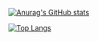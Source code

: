 

<!--
**andiyulistyo/andiyulistyo** is a ✨ _special_ ✨ repository because its `README.md` (this file) appears on your GitHub profile.

Here are some ideas to get you started:

- 🔭 I’m currently working on ...
- 🌱 I’m currently learning ...
- 👯 I’m looking to collaborate on ...
- 🤔 I’m looking for help with ...
- 💬 Ask me about ...
- 📫 How to reach me: ...
- 😄 Pronouns: ...
- ⚡ Fun fact: ...
-->
[![Anurag's GitHub stats](https://github-readme-stats.vercel.app/api?username=andiyulistyo&include_all_commits=true&count_private=true&show_icons=true&theme=radical)](https://github.com/andiyulistyo)

[![Top Langs](https://github-readme-stats.vercel.app/api/top-langs/?username=andiyulistyo&count_private=true&layout=compact&theme=radical)](https://github.com/andiyulistyo)
